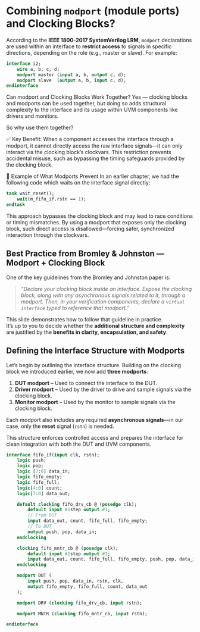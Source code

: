 # Combining `modport` (module ports) and Clocking Blocks?

According to the **IEEE 1800-2017 SystemVerilog LRM**, `modport` declarations are used within an interface to **restrict access** to signals in specific directions, depending on the role (e.g., master or slave). For example:

```systemverilog
interface i2;
    wire a, b, c, d;
    modport master (input a, b, output c, d);
    modport slave  (output a, b, input c, d);
endinterface
```
Can modport and Clocking Blocks Work Together?
Yes — clocking blocks and modports can be used together, but doing so adds structural complexity to the interface and its usage within UVM components like drivers and monitors.

So why use them together?

✅ Key Benefit:
When a component accesses the interface through a modport, it cannot directly access the raw interface signals—it can only interact via the clocking block’s clockvars.
This restriction prevents accidental misuse, such as bypassing the timing safeguards provided by the clocking block.

🛑 Example of What Modports Prevent
In an earlier chapter, we had the following code which waits on the interface signal directly:

```systemverilog
task wait_reset();
    wait(m_fifo_if.rstn == 1);
endtask
```
This approach bypasses the clocking block and may lead to race conditions or timing mismatches.
By using a modport that exposes only the clocking block, such direct access is disallowed—forcing safer, synchronized interaction through the clockvars.

## Best Practice from Bromley & Johnston — Modport + Clocking Block

One of the key guidelines from the Bromley and Johnston paper is:

> *"Declare your clocking block inside an interface. Expose the clocking block, along with any asynchronous signals related to it, through a modport. Then, in your verification components, declare a `virtual interface` typed to reference that modport."*

This slide demonstrates how to follow that guideline in practice.  
It’s up to you to decide whether the **additional structure and complexity** are justified by the **benefits in clarity, encapsulation, and safety**.

## Defining the Interface Structure with Modports

Let’s begin by outlining the interface structure. Building on the clocking block we introduced earlier, we now add **three modports**:

1. **DUT modport** – Used to connect the interface to the DUT.
2. **Driver modport** – Used by the driver to drive and sample signals via the clocking block.
3. **Monitor modport** – Used by the monitor to sample signals via the clocking block.

Each modport also includes any required **asynchronous signals**—in our case, only the **reset** signal (`rstn`) is needed.

This structure enforces controlled access and prepares the interface for clean integration with both the DUT and UVM components.

```systemverilog
interface fifo_if(input clk, rstn);
    logic push;
    logic pop;
    logic [7:0] data_in;
    logic fifo_empty;
    logic fifo_full;
    logic[4:0] count;
    logic[7:0] data_out;

    default clocking fifo_drv_cb @ (posedge clk);
        default input #1step output #1;
        // From DUT
        input data_out, count, fifo_full, fifo_empty;
        // To DUT
        output push, pop, data_in;
    endclocking

    clocking fifo_mntr_cb @ (posedge clk);
        default input #1step output #1;
        input data_out, count, fifo_full, fifo_empty, push, pop, data_in;
    endclocking

    modport DUT (
        input push, pop, data_in, rstn, clk,
        output fifo_empty, fifo_full, count, data_out
    );

    modport DRV (clocking fifo_drv_cb, input rstn);

    modport MNTR (clocking fifo_mntr_cb, input rstn);

endinterface
```

